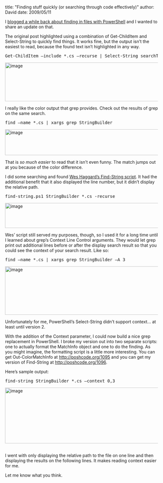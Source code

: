 
title: "Finding stuff quickly (or searching through code effectively)"
author: David
date: 2009/05/11

<p>I <a href="http://www.mohundro.com/blog/2006/11/06/FindInFilesWithPowerShell.aspx">blogged a while back about finding in files with PowerShell</a> and I wanted to share an update on that.</p> <p>The original post highlighted using a combination of Get-ChildItem and Select-String to quickly find things. It works fine, but the output isn’t the easiest to read, because the found text isn’t highlighted in any way.</p><pre class="brush: ps1;">Get-ChildItem –include *.cs –recurse | Select-String searchText
</pre>
<p><a href="http://www.mohundro.com/blog/content/binary/WindowsLiveWriter/Findingstuffquicklyorsearchingthroughcod_BD54/image_8.png"><img style="border-right-width: 0px; display: inline; border-top-width: 0px; border-bottom-width: 0px; border-left-width: 0px" title="image" border="0" alt="image" src="http://www.mohundro.com/blog/content/binary/WindowsLiveWriter/Findingstuffquicklyorsearchingthroughcod_BD54/image_thumb_3.png" width="678" height="127"></a> </p>
<p>I really like the color output that grep provides. Check out the results of grep on the same search.</p><pre class="brush: bash;">find –name *.cs | xargs grep StringBuilder
</pre>
<p><a href="http://www.mohundro.com/blog/content/binary/WindowsLiveWriter/Findingstuffquicklyorsearchingthroughcod_BD54/image_10.png"><img style="border-right-width: 0px; display: inline; border-top-width: 0px; border-bottom-width: 0px; border-left-width: 0px" title="image" border="0" alt="image" src="http://www.mohundro.com/blog/content/binary/WindowsLiveWriter/Findingstuffquicklyorsearchingthroughcod_BD54/image_thumb_4.png" width="665" height="85"></a> </p>
<p>That is <em>so much easier</em> to read that it isn’t even funny. The match jumps out at you because of the color difference.</p>
<p>I did some searching and found <a href="http://weblogs.asp.net/whaggard/archive/2007/03/23/powershell-script-to-find-strings-and-highlight-them-in-the-output.aspx">Wes Haggard’s Find-String script</a>. It had the additional benefit that it also displayed the line number, but it didn’t display the relative path.</p><pre class="brush: ps1;">find-string.ps1 StringBuilder *.cs -recurse
</pre>
<p><a href="http://www.mohundro.com/blog/content/binary/WindowsLiveWriter/Findingstuffquicklyorsearchingthroughcod_BD54/image_6.png"><img style="border-right-width: 0px; display: inline; border-top-width: 0px; border-bottom-width: 0px; border-left-width: 0px" title="image" border="0" alt="image" src="http://www.mohundro.com/blog/content/binary/WindowsLiveWriter/Findingstuffquicklyorsearchingthroughcod_BD54/image_thumb_2.png" width="663" height="82"></a> </p>
<p>Wes’ script still served my purposes, though, so I used it for a long time until I learned about grep’s Context Line Control arguments. They would let grep print out additional lines before or after the display search result so that you could see the context of your search result. Like so:</p><pre class="brush: bash;">find –name *.cs | xargs grep StringBuilder –A 3
</pre>
<p><a href="http://www.mohundro.com/blog/content/binary/WindowsLiveWriter/Findingstuffquicklyorsearchingthroughcod_BD54/image_12.png"><img style="border-right-width: 0px; display: inline; border-top-width: 0px; border-bottom-width: 0px; border-left-width: 0px" title="image" border="0" alt="image" src="http://www.mohundro.com/blog/content/binary/WindowsLiveWriter/Findingstuffquicklyorsearchingthroughcod_BD54/image_thumb_5.png" width="700" height="159"></a> </p>
<p>Unfortunately for me, PowerShell’s Select-String didn’t support context… at least until version 2.</p>
<p>With the addition of the Context parameter, I could now build a nice grep replacement in PowerShell. I broke my version out into two separate scripts: one to actually format the MatchInfo object and one to do the finding. As you might imagine, the formatting script is a little more interesting. You can get Out-ColorMatchInfo at <a title="http://poshcode.org/1095" href="http://poshcode.org/1095">http://poshcode.org/1095</a> and you can get my version of Find-String at <a title="http://poshcode.org/1096" href="http://poshcode.org/1096">http://poshcode.org/1096</a>.</p>
<p>Here’s sample output:</p><pre class="brush: ps1;">find-string StringBuilder *.cs –context 0,3
</pre>
<p><a href="http://www.mohundro.com/blog/content/binary/WindowsLiveWriter/Findingstuffquicklyorsearchingthroughcod_BD54/image_14.png"><img style="border-right-width: 0px; display: inline; border-top-width: 0px; border-bottom-width: 0px; border-left-width: 0px" title="image" border="0" alt="image" src="http://www.mohundro.com/blog/content/binary/WindowsLiveWriter/Findingstuffquicklyorsearchingthroughcod_BD54/image_thumb_6.png" width="650" height="183"></a>&nbsp;</p>
<p>I went with only displaying the relative path to the file on one line and then displaying the results on the following lines. It makes reading context easier for me.</p>
<p>Let me know what you think.</p>
